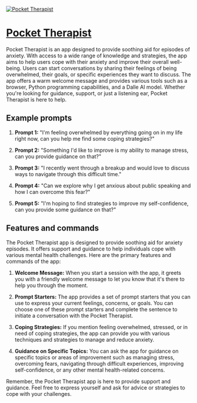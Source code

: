 [![Pocket Therapist](https://files.oaiusercontent.com/file-ToSZedJzRVyoKLNK3pc506ca?se=2123-10-16T21%3A41%3A03Z&sp=r&sv=2021-08-06&sr=b&rscc=max-age%3D31536000%2C%20immutable&rscd=attachment%3B%20filename%3Dmentalpin.jpeg&sig=sjUGYsCwvHPwQZhIItGuhWnm3qoMFH4gnD8pEbMljvo%3D)](https://chat.openai.com/g/g-uy0M27qrr-pocket-therapist)

# [Pocket Therapist](https://chat.openai.com/g/g-uy0M27qrr-pocket-therapist)

Pocket Therapist is an app designed to provide soothing aid for episodes of anxiety. With access to a wide range of knowledge and strategies, the app aims to help users cope with their anxiety and improve their overall well-being. Users can start conversations by sharing their feelings of being overwhelmed, their goals, or specific experiences they want to discuss. The app offers a warm welcome message and provides various tools such as a browser, Python programming capabilities, and a Dalle AI model. Whether you're looking for guidance, support, or just a listening ear, Pocket Therapist is here to help.

## Example prompts

1. **Prompt 1:** "I'm feeling overwhelmed by everything going on in my life right now, can you help me find some coping strategies?"

2. **Prompt 2:** "Something I'd like to improve is my ability to manage stress, can you provide guidance on that?"

3. **Prompt 3:** "I recently went through a breakup and would love to discuss ways to navigate through this difficult time."

4. **Prompt 4:** "Can we explore why I get anxious about public speaking and how I can overcome this fear?"

5. **Prompt 5:** "I'm hoping to find strategies to improve my self-confidence, can you provide some guidance on that?"



## Features and commands

The Pocket Therapist app is designed to provide soothing aid for anxiety episodes. It offers support and guidance to help individuals cope with various mental health challenges. Here are the primary features and commands of the app:

1. **Welcome Message:** When you start a session with the app, it greets you with a friendly welcome message to let you know that it's there to help you through the moment.

2. **Prompt Starters:** The app provides a set of prompt starters that you can use to express your current feelings, concerns, or goals. You can choose one of these prompt starters and complete the sentence to initiate a conversation with the Pocket Therapist.

3. **Coping Strategies:** If you mention feeling overwhelmed, stressed, or in need of coping strategies, the app can provide you with various techniques and strategies to manage and reduce anxiety.

4. **Guidance on Specific Topics:** You can ask the app for guidance on specific topics or areas of improvement such as managing stress, overcoming fears, navigating through difficult experiences, improving self-confidence, or any other mental health-related concerns.

Remember, the Pocket Therapist app is here to provide support and guidance. Feel free to express yourself and ask for advice or strategies to cope with your challenges.